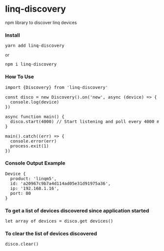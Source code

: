 # linq-discovery

npm library to discover linq devices

<h3>Install</h3>
<pre>yarn add linq-discovery</pre> 
or
<pre>npm i linq-discovery</pre>

<h3>How To Use</h3>

<pre>
import {Discovery} from 'linq-discovery'

const disco = new Discovery().on('new', async (device) => {
  console.log(device)
})

async function main() {
  disco.start(4000) // Start listening and poll every 4000 milliseconds
}

main().catch((err) => {
  console.error(err)
  process.exit(1)
})
</pre>

<h3>Console Output Example</h3>
<pre>
Device {
  product: 'linqm5',
  id: 'a20967c9b7a4d114ad05e31d91975a36',
  ip: '192.168.1.16',
  port: 80
}
</pre>

<h3>To get a list of devices discovered since application started</h3>
<pre>
let array_of_devices = disco.get_devices()
</pre>

<h3>To clear the list of devices discovered</h3>
<pre>
disco.clear()
</pre>
